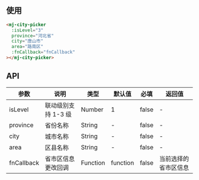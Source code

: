 <!--
 * @Description: 省市县联动组件文档
 * @Author: panrui
 * @Date: 2021-06-03 16:04:39
 * @LastEditTime: 2021-06-08 14:46:51
 * @LastEditors: panrui
 * 不忘初心,不负梦想
-->

## 使用

```html
<mj-city-picker
  :isLevel="3"
  province="河北省"
  city="唐山市"
  area="路南区"
  :fnCallback="fnCallback"
></mj-city-picker>
```

## API

| 参数       | 说明                | 类型     | 默认值   | 必填  | 返回值               |
| ---------- | ------------------- | -------- | -------- | ----- | -------------------- |
| isLevel    | 联动级别支持 1-3 级 | Number   | 1        | false | -                    |
| province   | 省份名称            | String   | -        | false | -                    |
| city       | 城市名称            | String   | -        | false | -                    |
| area       | 区县名称            | String   | -        | false | -                    |
| fnCallback | 省市区信息更改回调  | Function | function | false | 当前选择的省市区信息 |
